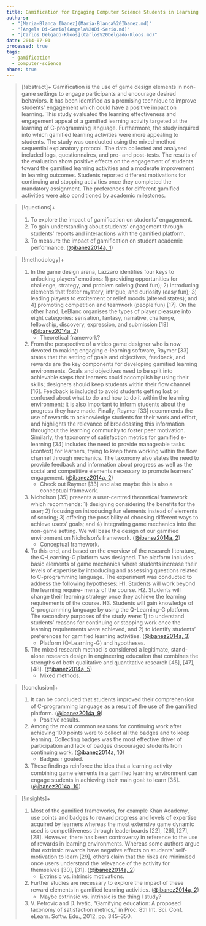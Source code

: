 ```yaml
---
title: Gamification for Engaging Computer Science Students in Learning Activities - A Case Study
authors:
  - "[Maria-Blanca Ibanez](Maria-Blanca%20Ibanez.md)"
  - "[Angela Di-Serio](Angela%20Di-Serio.md)"
  - "[Carlos Delgado-Kloos](Carlos%20Delgado-Kloos.md)"
date: 2014-07-01
processed: true
tags:
  - gamification
  - computer-science
share: true
---
```


> [!abstract]+
> Gamiﬁcation is the use of game design elements in non-game settings to engage participants and encourage desired behaviors. It has been identiﬁed as a promising technique to improve students’ engagement which could have a positive impact on learning. This study evaluated the learning effectiveness and engagement appeal of a gamiﬁed learning activity targeted at the learning of C-programming language. Furthermore, the study inquired into which gamiﬁed learning activities were more appealing to students. The study was conducted using the mixed-method sequential explanatory protocol. The data collected and analysed included logs, questionnaires, and pre- and post-tests. The results of the evaluation show positive effects on the engagement of students toward the gamiﬁed learning activities and a moderate improvement in learning outcomes. Students reported different motivations for continuing and stopping activities once they completed the mandatory assignment. The preferences for different gamiﬁed activities were also conditioned by academic milestones.

> [!questions]+ 
> 1. To explore the impact of gamiﬁcation on students’ engagement.
> 2. To gain understanding about students’ engagement through students’ reports and interactions with the gamiﬁed platform.
> 3. To measure the impact of gamiﬁcation on student academic performance. ([@ibanez2014a, 1](zotero://open-pdf/library/items/9QP7CCPN?page=1&annotation=PFPCK6SH))

> [!methodology]+ 
> 1. In the game design arena, Lazzaro identiﬁes four keys to unlocking players’ emotions: 1) providing opportunities for challenge, strategy, and problem solving (hard fun); 2) introducing elements that foster mystery, intrigue, and curiosity (easy fun); 3) leading players to excitement or relief moods (altered states); and 4) promoting competition and teamwork (people fun) [17]. On the other hand, LeBlanc organises the types of player pleasure into eight categories: sensation, fantasy, narrative, challenge, fellowship, discovery, expression, and submission [18] ([@ibanez2014a, 2](zotero://open-pdf/library/items/9QP7CCPN?page=2&annotation=RBTJM3WJ))
>    - Theoretical framework?
> 2. From the perspective of a video game designer who is now devoted to making engaging e-learning software, Raymer [33] states that the setting of goals and objectives, feedback, and rewards are the key components for developing gamiﬁed learning environments. Goals and objectives need to be split into achievable steps that learners could accomplish by using their skills; designers should keep students within their ﬂow channel [16]. Feedback is included to avoid students getting lost or confused about what to do and how to do it within the learning environment; it is also important to inform students about the progress they have made. Finally, Raymer [33] recommends the use of rewards to acknowledge students for their work and effort, and highlights the relevance of broadcasting this information throughout the learning community to foster peer motivation. Similarly, the taxonomy of satisfaction metrics for gamiﬁed e-learning [34] includes the need to provide manageable tasks (context) for learners, trying to keep them working within the ﬂow channel through mechanics. The taxonomy also states the need to provide feedback and information about progress as well as the social and competitive elements necessary to promote learners’ engagement. ([@ibanez2014a, 2](zotero://open-pdf/library/items/9QP7CCPN?page=2&annotation=EFMD2CZA))
>    - Check out Raymer [33] and also maybe this is also a conceptual framework.
> 3. Nicholson [35] presents a user-centred theoretical framework which recommends: 1) designing considering the beneﬁts for the user; 2) focusing on introducing fun elements instead of elements of scoring; 3) offering the possibility of choosing different ways to achieve users’ goals; and 4) integrating game mechanics into the non-game setting. We will base the design of our gamiﬁed environment on Nicholson’s framework. ([@ibanez2014a, 2](zotero://open-pdf/library/items/9QP7CCPN?page=2&annotation=SLUUFH4I))
>    - Conceptual framework.
> 4. To this end, and based on the overview of the research literature, the Q-Learning-G platform was designed. The platform includes basic elements of game mechanics where students increase their levels of expertise by introducing and assessing questions related to C-programming language. The experiment was conducted to address the following hypotheses:   H1. Students will work beyond the learning require- ments of the course.   H2. Students will change their learning strategy once they achieve the learning requirements of the course.   H3. Students will gain knowledge of C-programming language by using the Q-Learning-G platform. The secondary purposes of the study were: 1) to understand students’ reasons for continuing or stopping work once the learning requirements were achieved, and 2) to identify students’ preferences for gamiﬁed learning activities. ([@ibanez2014a, 3](zotero://open-pdf/library/items/9QP7CCPN?page=3&annotation=AH3BHQB4))
>    - Platform (Q-Learning-G) and hypotheses.
> 5. The mixed research method is considered a legitimate, stand-alone research design in engineering education that combines the strengths of both qualitative and quantitative research [45], [47], [48]. ([@ibanez2014a, 5](zotero://open-pdf/library/items/9QP7CCPN?page=5&annotation=R2DJH368))
>    - Mixed methods.

> [!conclusion]+ 
> 1. It can be concluded that students improved their comprehension of C-programming language as a result of the use of the gamiﬁed platform. ([@ibanez2014a, 9](zotero://open-pdf/library/items/9QP7CCPN?page=9&annotation=J55CY99U))
>    - Positive results.
> 2. Among the most common reasons for continuing work after achieving 100 points were to collect all the badges and to keep learning. Collecting badges was the most effective driver of participation and lack of badges discouraged students from continuing work. ([@ibanez2014a, 10](zotero://open-pdf/library/items/9QP7CCPN?page=10&annotation=9ZA2VKMT))
>    - Badges r goated.
> 3. These ﬁndings reinforce the idea that a learning activity combining game elements in a gamiﬁed learning environment can engage students in achieving their main goal: to learn [35]. ([@ibanez2014a, 10](zotero://open-pdf/library/items/9QP7CCPN?page=10&annotation=JT4T5KQD))

> [!insights]+ 
> 1. Most of the gamiﬁed frameworks, for example Khan Academy, use points and badges to reward progress and levels of expertise acquired by learners whereas the most extensive game dynamic used is competitiveness through leaderboards [22], [26], [27], [28]. However, there has been controversy in reference to the use of rewards in learning environments. Whereas some authors argue that extrinsic rewards have negative effects on students’ self-motivation to learn [29], others claim that the risks are minimised once users understand the relevance of the activity for themselves [30], [31]. ([@ibanez2014a, 2](zotero://open-pdf/library/items/9QP7CCPN?page=2&annotation=LQ9D7S22))
>    - Extrinsic vs. intrinsic motivations.
> 2. Further studies are necessary to explore the impact of these reward elements in gamiﬁed learning activities. ([@ibanez2014a, 2](zotero://open-pdf/library/items/9QP7CCPN?page=2&annotation=JG3ED3F8))
>    - Maybe extrinsic vs. intrinsic is the thing I study?
> 3. V. Petrovic and D. Ivetic, “Gamifying education: A proposed taxonomy of satisfaction metrics,” in Proc. 8th Int. Sci. Conf. eLearn. Softw. Edu., 2012, pp. 345–350.
